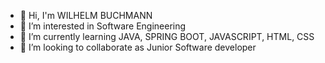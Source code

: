 - 👋 Hi, I'm WILHELM BUCHMANN
- 👀 I’m interested in Software Engineering
- 🌱 I’m currently learning JAVA, SPRING BOOT, JAVASCRIPT, HTML, CSS
- 💞️ I’m looking to collaborate as Junior Software developer

<!---
Willy0712/Willy0712 is a ✨ special ✨ repository because its `README.md` (this file) appears on your GitHub profile.
You can click the Preview link to take a look at your changes.
--->
